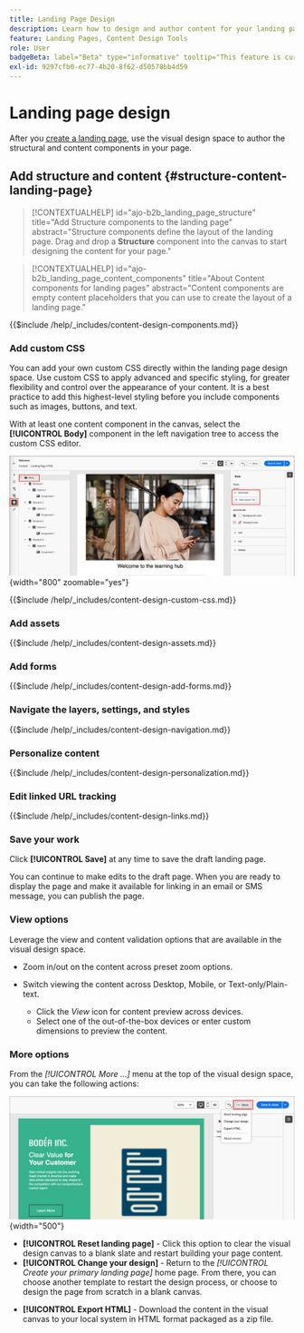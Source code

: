 ```yaml
---
title: Landing Page Design
description: Learn how to design and author content for your landing pages that support account journeys and campaigns.
feature: Landing Pages, Content Design Tools
role: User
badgeBeta: label="Beta" type="informative" tooltip="This feature is currently in a limited beta release"
exl-id: 9297cfb0-ec77-4b20-8f62-d50578bb4d59
---
```

# Landing page design

After you [create a landing page](./landing-pages.md#create-a-landing-page), use the visual design space to author the structural and content components in your page. 

## Add structure and content {#structure-content-landing-page}

>[!CONTEXTUALHELP]
>id="ajo-b2b_landing_page_structure"
>title="Add Structure components to the landing page"
>abstract="Structure components define the layout of the landing page. Drag and drop a **Structure** component into the canvas to start designing the content for your page."

>[!CONTEXTUALHELP]
>id="ajo-b2b_landing_page_content_components"
>title="About Content components for landing pages"
>abstract="Content components are empty content placeholders that you can use to create the layout of a landing page."

{{$include /help/_includes/content-design-components.md}}

### Add custom CSS

You can add your own custom CSS directly within the landing page design space. Use custom CSS to apply advanced and specific styling, for greater flexibility and control over the appearance of your content. It is a best practice to add this highest-level styling before you include components such as images, buttons, and text.

With at least one content component in the canvas, select the **[!UICONTROL Body]** component in the left navigation tree to access the custom CSS editor.

![Access the body styles](./assets/landing-page-body-styles-css.png){width="800" zoomable="yes"}

{{$include /help/_includes/content-design-custom-css.md}}

### Add assets

{{$include /help/_includes/content-design-assets.md}}

### Add forms

{{$include /help/_includes/content-design-add-forms.md}}

### Navigate the layers, settings, and styles

{{$include /help/_includes/content-design-navigation.md}}

### Personalize content

{{$include /help/_includes/content-design-personalization.md}}

### Edit linked URL tracking

{{$include /help/_includes/content-design-links.md}}

### Save your work

Click **[!UICONTROL Save]** at any time to save the draft landing page.

You can continue to make edits to the draft page. When you are ready to display the page and make it available for linking in an email or SMS message, you can publish the page.

### View options

Leverage the view and content validation options that are available in the visual design space.

* Zoom in/out on the content across preset zoom options.

* Switch viewing the content across Desktop, Mobile, or Text-only/Plain-text.
   * Click the _View_ icon for content preview across devices.
   * Select one of the out-of-the-box devices or enter custom dimensions to preview the content.

### More options

From the _[!UICONTROL More ...]_ menu at the top of the visual design space, you can take the following actions:

![Click More to access template actions](./assets/landing-page-designer-more-menu.png){width="500"}

* **[!UICONTROL Reset landing page]** - Click this option to clear the visual design canvas to a blank slate and restart building your page content.
* **[!UICONTROL Change your design]** - Return to the _[!UICONTROL Create your primary landing page]_ home page. From there, you can choose another template to restart the design process, or choose to design the page from scratch in a blank canvas.
<!--- * **[!UICONTROL Save as content template]** - Save the page body as a landing page template to be reused across multiple landing pages. You provide a name and description for the template and save it to the list of saved  landing page templates. -->
* **[!UICONTROL Export HTML]** - Download the content in the visual canvas to your local system in HTML format packaged as a zip file.
